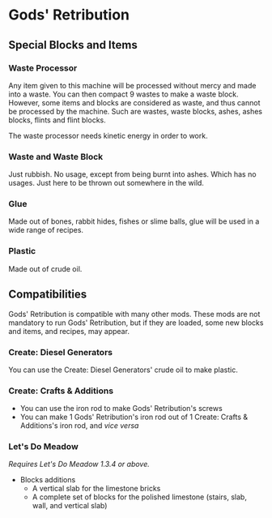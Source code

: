 # Gods' Retribution

## Special Blocks and Items

### Waste Processor
Any item given to this machine will be processed without mercy and made into a waste. You can then compact 9 wastes to
make a waste block.
However, some items and blocks are considered as waste, and thus cannot be processed by the machine. Such are wastes,
waste blocks, ashes, ashes blocks, flints and flint blocks.

The waste processor needs kinetic energy in order to work.

### Waste and Waste Block
Just rubbish. No usage, except from being burnt into ashes. Which has no usages. Just here to be thrown out somewhere in
the wild.

### Glue
Made out of bones, rabbit hides, fishes or slime balls, glue will be used in a wide range of recipes.

### Plastic
Made out of crude oil.

## Compatibilities

Gods' Retribution is compatible with many other mods. These mods are not mandatory to run Gods' Retribution, but if they
are loaded, some new blocks and items, and recipes, may appear.

### Create: Diesel Generators
You can use the Create: Diesel Generators' crude oil to make plastic.

### Create: Crafts & Additions
* You can use the iron rod to make Gods' Retribution's screws
* You can make 1 Gods' Retribution's iron rod out of 1 Create: Crafts & Additions's iron rod, and *vice versa*

### Let's Do Meadow
*Requires Let's Do Meadow 1.3.4 or above.*
* Blocks additions
  * A vertical slab for the limestone bricks
  * A complete set of blocks for the polished limestone (stairs, slab, wall, and vertical slab)
